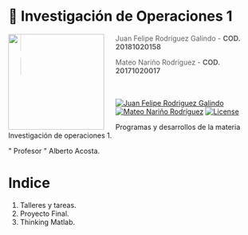 # 👻  **Investigación de Operaciones 1**

<img src="https://www.udistrital.edu.co/themes/custom/versh/images/default/preloader.png" align="left" width="192px" height="192px"/>
<img align="left" width="0" height="192px" hspace="10"/>

> Juan Felipe Rodríguez Galindo  - **COD. 20181020158**

> Mateo Nariño Rodriguez - **COD. 20171020017**

<br></br>
[![Juan Felipe Rodriguez Galindo](https://img.shields.io/badge/Juferoga-github-br?style=flat-square)](https://gitlab.com/Juferoga)
[![Mateo Nariño Rodríguez](https://img.shields.io/badge/Mateo2119-github-orange?style=flat-square)](https://github.com/Mateo2119)
[![License](https://img.shields.io/badge/License-GPL_V.3-blue?style=flat-square)](https://www.gnu.org/licenses/gpl-3.0.html)


Programas y desarrollos de la materia Investigación de operaciones 1. 

" Profesor " Alberto Acosta. 

# Indice

1) Talleres y tareas.
2) Proyecto Final.
4) Thinking Matlab.
